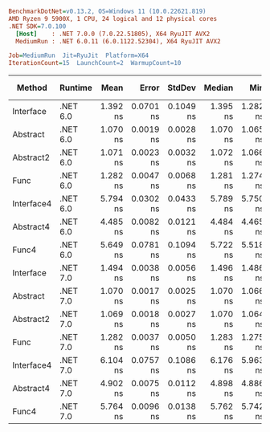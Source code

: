 ``` ini

BenchmarkDotNet=v0.13.2, OS=Windows 11 (10.0.22621.819)
AMD Ryzen 9 5900X, 1 CPU, 24 logical and 12 physical cores
.NET SDK=7.0.100
  [Host]    : .NET 7.0.0 (7.0.22.51805), X64 RyuJIT AVX2
  MediumRun : .NET 6.0.11 (6.0.1122.52304), X64 RyuJIT AVX2

Job=MediumRun  Jit=RyuJit  Platform=X64  
IterationCount=15  LaunchCount=2  WarmupCount=10  

```
|     Method |  Runtime |     Mean |     Error |    StdDev |   Median |      Min |      Max |      P90 | Code Size | Allocated |
|----------- |--------- |---------:|----------:|----------:|---------:|---------:|---------:|---------:|----------:|----------:|
|  Interface | .NET 6.0 | 1.392 ns | 0.0701 ns | 0.1049 ns | 1.395 ns | 1.282 ns | 1.506 ns | 1.501 ns |      48 B |         - |
|   Abstract | .NET 6.0 | 1.070 ns | 0.0019 ns | 0.0028 ns | 1.070 ns | 1.065 ns | 1.075 ns | 1.073 ns |      42 B |         - |
|  Abstract2 | .NET 6.0 | 1.071 ns | 0.0023 ns | 0.0032 ns | 1.072 ns | 1.066 ns | 1.078 ns | 1.075 ns |      42 B |         - |
|       Func | .NET 6.0 | 1.282 ns | 0.0047 ns | 0.0068 ns | 1.281 ns | 1.274 ns | 1.302 ns | 1.290 ns |      39 B |         - |
| Interface4 | .NET 6.0 | 5.794 ns | 0.0302 ns | 0.0433 ns | 5.789 ns | 5.750 ns | 5.915 ns | 5.855 ns |      48 B |         - |
|  Abstract4 | .NET 6.0 | 4.485 ns | 0.0082 ns | 0.0121 ns | 4.484 ns | 4.465 ns | 4.511 ns | 4.499 ns |      44 B |         - |
|      Func4 | .NET 6.0 | 5.649 ns | 0.0781 ns | 0.1094 ns | 5.722 ns | 5.518 ns | 5.813 ns | 5.770 ns |      39 B |         - |
|  Interface | .NET 7.0 | 1.494 ns | 0.0038 ns | 0.0056 ns | 1.496 ns | 1.486 ns | 1.506 ns | 1.501 ns |      45 B |         - |
|   Abstract | .NET 7.0 | 1.070 ns | 0.0017 ns | 0.0025 ns | 1.070 ns | 1.066 ns | 1.075 ns | 1.073 ns |      42 B |         - |
|  Abstract2 | .NET 7.0 | 1.069 ns | 0.0018 ns | 0.0027 ns | 1.070 ns | 1.064 ns | 1.074 ns | 1.073 ns |      42 B |         - |
|       Func | .NET 7.0 | 1.282 ns | 0.0037 ns | 0.0050 ns | 1.283 ns | 1.275 ns | 1.296 ns | 1.286 ns |      39 B |         - |
| Interface4 | .NET 7.0 | 6.104 ns | 0.0757 ns | 0.1086 ns | 6.176 ns | 5.963 ns | 6.247 ns | 6.216 ns |      45 B |         - |
|  Abstract4 | .NET 7.0 | 4.902 ns | 0.0075 ns | 0.0112 ns | 4.898 ns | 4.886 ns | 4.924 ns | 4.918 ns |      44 B |         - |
|      Func4 | .NET 7.0 | 5.764 ns | 0.0096 ns | 0.0138 ns | 5.762 ns | 5.742 ns | 5.791 ns | 5.781 ns |      36 B |         - |
